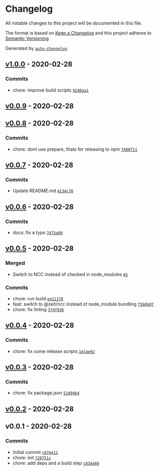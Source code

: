 # Changelog

All notable changes to this project will be documented in this file.

The format is based on [Keep a Changelog](https://keepachangelog.com/en/1.0.0/)
and this project adheres to [Semantic Versioning](https://semver.org/spec/v2.0.0.html).

Generated by [`auto-changelog`](https://github.com/CookPete/auto-changelog).

## [v1.0.0](https://github.com/little-core-labs/install-terraform/compare/v0.0.9...v1.0.0) - 2020-02-28

### Commits

- chore: improve build scripts [`9240aa1`](https://github.com/little-core-labs/install-terraform/commit/9240aa1baf032035420f2b050a23f91441ca8c71)

## [v0.0.9](https://github.com/little-core-labs/install-terraform/compare/v0.0.8...v0.0.9) - 2020-02-28

## [v0.0.8](https://github.com/little-core-labs/install-terraform/compare/v0.0.7...v0.0.8) - 2020-02-28

### Commits

- chore: dont use prepare, thats for releasing to npm [`f400711`](https://github.com/little-core-labs/install-terraform/commit/f4007115846f9e2ace91f923e53cd3ead05b920a)

## [v0.0.7](https://github.com/little-core-labs/install-terraform/compare/v0.0.6...v0.0.7) - 2020-02-28

### Commits

- Update README.md [`4134c78`](https://github.com/little-core-labs/install-terraform/commit/4134c78564326d515f872df055507fb91a1792e6)

## [v0.0.6](https://github.com/little-core-labs/install-terraform/compare/v0.0.5...v0.0.6) - 2020-02-28

### Commits

- docs: fix a typo [`7d75a60`](https://github.com/little-core-labs/install-terraform/commit/7d75a60e58fdd6698873e3ac931c11808387ef91)

## [v0.0.5](https://github.com/little-core-labs/install-terraform/compare/v0.0.4...v0.0.5) - 2020-02-28

### Merged

- Switch to NCC instead of checked in node_modules [`#1`](https://github.com/little-core-labs/install-terraform/pull/1)

### Commits

- chore: run build [`ee11178`](https://github.com/little-core-labs/install-terraform/commit/ee11178c101de1c4fd313dc835d74e3fd53047fa)
- feat: switch to @zeit/ncc instead of node_module bundling [`f5b0b07`](https://github.com/little-core-labs/install-terraform/commit/f5b0b0753ff3ffb3159b7519299099c689a31770)
- chore: fix linting [`374f036`](https://github.com/little-core-labs/install-terraform/commit/374f0366ef3a17292ac81f7fae1dbcd61497e78c)

## [v0.0.4](https://github.com/little-core-labs/install-terraform/compare/v0.0.3...v0.0.4) - 2020-02-28

### Commits

- chore: fix some release scripts [`1e1ae92`](https://github.com/little-core-labs/install-terraform/commit/1e1ae9203879c2aa2773379e588a6a65e0cba35c)

## [v0.0.3](https://github.com/little-core-labs/install-terraform/compare/v0.0.2...v0.0.3) - 2020-02-28

### Commits

- chore: fix package.json [`52d94b4`](https://github.com/little-core-labs/install-terraform/commit/52d94b4a8f90974d9cc22fc2a6ccdc87021167c2)

## [v0.0.2](https://github.com/little-core-labs/install-terraform/compare/v0.0.1...v0.0.2) - 2020-02-28

## v0.0.1 - 2020-02-28

### Commits

- Initial commit [`c67ee11`](https://github.com/little-core-labs/install-terraform/commit/c67ee117fe71649582df76b72aade95ce50d74b9)
- chore: init [`728751c`](https://github.com/little-core-labs/install-terraform/commit/728751c4a1c3d1d370d3b56a15a85496c4ebf9af)
- chore: add deps and a build step [`c834a60`](https://github.com/little-core-labs/install-terraform/commit/c834a60f2fa30aca93ed8b99a9a95e7e42732ebf)
